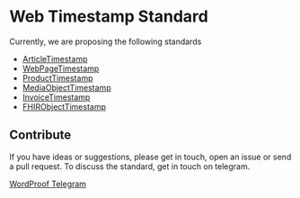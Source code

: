 # Web Timestamp Standard

Currently, we are proposing the following standards

* [ArticleTimestamp](https://github.com/wordproof/timestamp-standard/blob/master/ArticleTimestamp.md)
* [WebPageTimestamp](https://github.com/wordproof/timestamp-standard/blob/master/WebPage.md)
* [ProductTimestamp](https://github.com/wordproof/timestamp-standard/blob/master/ProductTimestamp.md)
* [MediaObjectTimestamp](https://github.com/wordproof/timestamp-standard/blob/master/MediaObjectTimestamp.md)
* [InvoiceTimestamp](https://github.com/wordproof/timestamp-standard/blob/master/InvoiceTimestamp.md)
* [FHIRObjectTimestamp](https://github.com/wordproof/timestamp-standard/blob/master/FHIRObjectTimestamp.md)

## Contribute

If you have ideas or suggestions, please get in touch, open an issue or send a pull request. To discuss the standard, get in touch on telegram.

[WordProof Telegram](https://t.me/wordproof)
